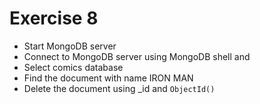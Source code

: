# Exercise 8

* Start MongoDB server
* Connect to MongoDB server using MongoDB shell and 
* Select comics database
* Find the document with name IRON MAN
* Delete the document using _id and `ObjectId()`